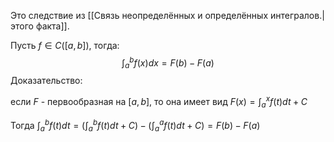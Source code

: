 Это следствие из [[Связь неопределённых и определённых интегралов.|этого факта]].

Пусть $f \in C([a, b])$, тогда:
$$
\int_{a}^{b}f(x)dx = F(b) - F(a)
$$
Доказательство:

если $F$ - первообразная на $[a, b]$, то она имеет вид $F(x) = \int_{a}^{x}f(t)dt + C$

Тогда $\int_{a}^{b} f(t)dt = \left(\int_{a}^{b}f(t)dt + C\right) - \left(\int_{a}^{a}f(t)dt + C\right) = F(b) - F(a)$
